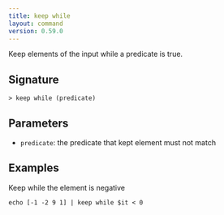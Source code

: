 ```yaml
---
title: keep while
layout: command
version: 0.59.0
---
```


Keep elements of the input while a predicate is true.

## Signature

```> keep while (predicate)```

## Parameters

 -  `predicate`: the predicate that kept element must not match

## Examples

Keep while the element is negative
```shell
echo [-1 -2 9 1] | keep while $it < 0
```

